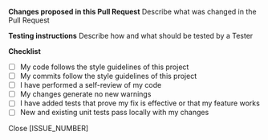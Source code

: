 **Changes proposed in this Pull Request**
Describe what was changed in the Pull Request

**Testing instructions**
Describe how and what should be tested by a Tester

**Checklist**
- [ ] My code follows the style guidelines of this project
- [ ] My commits follow the style guidelines of this project
- [ ] I have performed a self-review of my code
- [ ] My changes generate no new warnings
- [ ] I have added tests that prove my fix is effective or that my feature works
- [ ] New and existing unit tests pass locally with my changes

Close [ISSUE_NUMBER]
